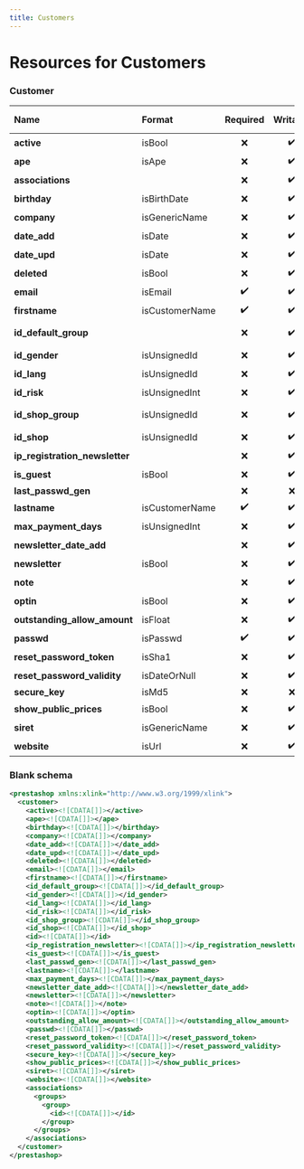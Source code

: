 ```yaml
---
title: Customers
---
```


# Resources for Customers

### Customer

|              Name              |     Format     | Required | Writable | Max size |   Description    |
| :----------------------------- | :------------- | :------: | :------: | -------: | :--------------- |
| **active**                     | isBool         | ❌        | ✔️       |          |                  |
| **ape**                        | isApe          | ❌        | ✔️       |          |                  |
| **associations**               |                | ❌        | ✔️       |          |                  |
| **birthday**                   | isBirthDate    | ❌        | ✔️       |          |                  |
| **company**                    | isGenericName  | ❌        | ✔️       |          |                  |
| **date_add**                   | isDate         | ❌        | ✔️       |          |                  |
| **date_upd**                   | isDate         | ❌        | ✔️       |          |                  |
| **deleted**                    | isBool         | ❌        | ✔️       |          |                  |
| **email**                      | isEmail        | ✔️       | ✔️       | 255      |                  |
| **firstname**                  | isCustomerName | ✔️       | ✔️       | 255      |                  |
| **id_default_group**           |                | ❌        | ✔️       |          | Default group ID |
| **id_gender**                  | isUnsignedId   | ❌        | ✔️       |          | Gender ID        |
| **id_lang**                    | isUnsignedId   | ❌        | ✔️       |          | Lang ID          |
| **id_risk**                    | isUnsignedInt  | ❌        | ✔️       |          | Risk ID          |
| **id_shop_group**              | isUnsignedId   | ❌        | ✔️       |          | Shop group ID    |
| **id_shop**                    | isUnsignedId   | ❌        | ✔️       |          | Shop ID          |
| **ip_registration_newsletter** |                | ❌        | ✔️       |          |                  |
| **is_guest**                   | isBool         | ❌        | ✔️       |          |                  |
| **last_passwd_gen**            |                | ❌        | ❌        |          |                  |
| **lastname**                   | isCustomerName | ✔️       | ✔️       | 255      |                  |
| **max_payment_days**           | isUnsignedInt  | ❌        | ✔️       |          |                  |
| **newsletter_date_add**        |                | ❌        | ✔️       |          |                  |
| **newsletter**                 | isBool         | ❌        | ✔️       |          |                  |
| **note**                       |                | ❌        | ✔️       | 65000    |                  |
| **optin**                      | isBool         | ❌        | ✔️       |          |                  |
| **outstanding_allow_amount**   | isFloat        | ❌        | ✔️       |          |                  |
| **passwd**                     | isPasswd       | ✔️       | ✔️       | 255      |                  |
| **reset_password_token**       | isSha1         | ❌        | ✔️       | 40       |                  |
| **reset_password_validity**    | isDateOrNull   | ❌        | ✔️       |          |                  |
| **secure_key**                 | isMd5          | ❌        | ❌        |          |                  |
| **show_public_prices**         | isBool         | ❌        | ✔️       |          |                  |
| **siret**                      | isGenericName  | ❌        | ✔️       |          |                  |
| **website**                    | isUrl          | ❌        | ✔️       |          |                  |


### Blank schema

```xml
<prestashop xmlns:xlink="http://www.w3.org/1999/xlink">
  <customer>
    <active><![CDATA[]]></active>
    <ape><![CDATA[]]></ape>
    <birthday><![CDATA[]]></birthday>
    <company><![CDATA[]]></company>
    <date_add><![CDATA[]]></date_add>
    <date_upd><![CDATA[]]></date_upd>
    <deleted><![CDATA[]]></deleted>
    <email><![CDATA[]]></email>
    <firstname><![CDATA[]]></firstname>
    <id_default_group><![CDATA[]]></id_default_group>
    <id_gender><![CDATA[]]></id_gender>
    <id_lang><![CDATA[]]></id_lang>
    <id_risk><![CDATA[]]></id_risk>
    <id_shop_group><![CDATA[]]></id_shop_group>
    <id_shop><![CDATA[]]></id_shop>
    <id><![CDATA[]]></id>
    <ip_registration_newsletter><![CDATA[]]></ip_registration_newsletter>
    <is_guest><![CDATA[]]></is_guest>
    <last_passwd_gen><![CDATA[]]></last_passwd_gen>
    <lastname><![CDATA[]]></lastname>
    <max_payment_days><![CDATA[]]></max_payment_days>
    <newsletter_date_add><![CDATA[]]></newsletter_date_add>
    <newsletter><![CDATA[]]></newsletter>
    <note><![CDATA[]]></note>
    <optin><![CDATA[]]></optin>
    <outstanding_allow_amount><![CDATA[]]></outstanding_allow_amount>
    <passwd><![CDATA[]]></passwd>
    <reset_password_token><![CDATA[]]></reset_password_token>
    <reset_password_validity><![CDATA[]]></reset_password_validity>
    <secure_key><![CDATA[]]></secure_key>
    <show_public_prices><![CDATA[]]></show_public_prices>
    <siret><![CDATA[]]></siret>
    <website><![CDATA[]]></website>
    <associations>
      <groups>
        <group>
          <id><![CDATA[]]></id>
        </group>
      </groups>
    </associations>
  </customer>
</prestashop>
```

